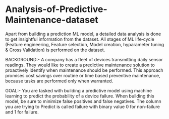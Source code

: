 # Analysis-of-Predictive-Maintenance-dataset

Apart from building a prediction ML model, a detailed data analysis is done to get insightful information
from the dataset. All stages of ML life‑cycle (Feature engineering,
Feature selection, Model creation, hyparameter tuning & Cross Validation) is
performed on the dataset. <br>

BACKGROUND:- A company has a fleet of devices transmitting daily
sensor readings. They would like to create a predictive maintenance
solution to proactively identify when maintenance should be
performed. This approach promises cost savings over routine or time based preventive maintenance, because tasks are performed only when
warranted. <br>

GOAL:- You are tasked with building a predictive model using machine
learning to predict the probability of a device failure. When building
this model, be sure to minimize false positives and false negatives. The
column you are trying to Predict is called failure with binary value 0 for
non-failure and 1 for failure. 
